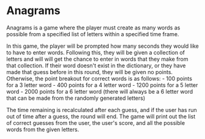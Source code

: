 # Anagrams

Anagrams is a game where the player must create as many words as possible from a specified list of letters within a specified time frame.

In this game, the player will be prompted how many seconds they would like to have to enter words.
Following this, they will be given a collection of letters and will will get the chance to enter in words that they make from that collection.
If their word doesn't exist in the dictionary, or they have made that guess before in this round, they will be given no points.
Otherwise, the point breakout for correct words is as follows:
      - 100 points for a 3 letter word
      - 400 points for a 4 letter word
      - 1200 points for a 5 letter word
      - 2000 points for a 6 letter word (there will always be a 6 letter word that can be made from the randomly generated letters)
      
The time remaining is recalculated after each guess, and if the user has run out of time after a guess, the round will end.
The game will print out the list of correct guesses from the user, the user's score, and all the possible words from the given letters.
